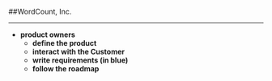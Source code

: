 <!-- .slide: data-background="resources/footer.svg" data-background-size="contain" data-background-position="bottom"  -->

##WordCount, Inc.
- - -
* **product owners**
  * **define the product**  <!-- .element: style="color:maroon" -->
  * **interact with the Customer**  <!-- .element: style="color:maroon" -->
  * **write requirements (in blue)**  <!-- .element: style="color:maroon" -->
  * **follow the roadmap**  <!-- .element: style="color:maroon" -->
  
<br/>
<br/>
<br/>
<br/>
<br/>
<br/>
<br/>
<br/>
<br/>
<br/>
<br/>
<br/>
<br/>
<br/>
<br/>
<br/>
<br/>
<br/>

<aside class="notes">
  <p>
  </p>
  <p>
  </p>
</aside>
